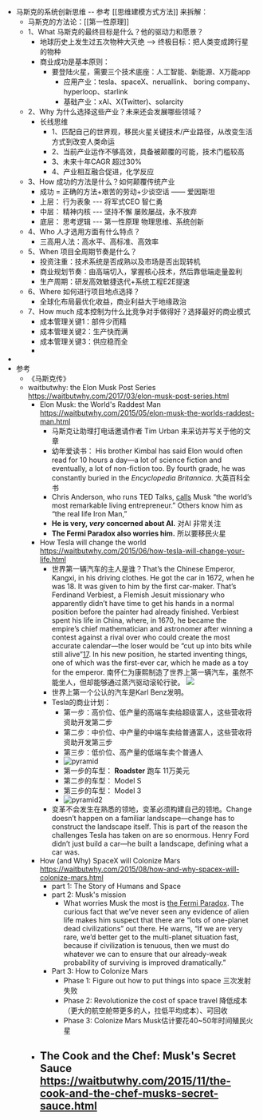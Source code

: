 - 马斯克的系统创新思维 -- 参考 [[思维建模方式方法]] 来拆解：
	- 马斯克的方法论：[[第一性原理]]
	- 1、What 马斯克的最终目标是什么？他的驱动力和愿景？
		- 地球历史上发生过五次物种大灭绝 --> 终极目标：把人类变成跨行星的物种
		- 商业成功是基本原则：
			- 要登陆火星，需要三个技术底座：人工智能、新能源、X万能app
				- 应用产业：tesla、spaceX、neruallink、 boring company、hyperloop、starlink
				- 基础产业：xAI、X(Twitter)、solarcity
	- 2、Why 为什么选择这些产业？未来还会发展哪些领域？
		- 长线思维
			- 1、匹配自己的世界观，移民火星关键技术/产业路径，从改变生活方式到改变人类命运
			- 2、当前产业运作不够高效，具备被颠覆的可能，技术门槛较高
			- 3、未来十年CAGR 超过30%
			- 4、产业相互融合促进，化学反应
	- 3、How 成功的方法是什么？如何颠覆传统产业
		- 成功 = 正确的方法+艰苦的劳动+少谈空话  —— 爱因斯坦
		- 上层： 行为表象 --- 将军式CEO 智仁勇
		- 中层： 精神内核 --- 坚持不懈  屡败屡战，永不放弃
		- 底层： 思考逻辑 --- 第一性原理   物理思维、系统创新
	- 4、Who 人才选用方面有什么特点？
		- 三高用人法：高水平、高标准、高效率
	- 5、When 项目全周期节奏是什么？
		- 投资注重：技术系统是否成熟以及市场是否出现转机
		- 商业规划节奏：由高端切入，掌握核心技术，然后靠低端走量盈利
		- 生产周期：研发高效敏捷迭代+系统工程E2E提速
	- 6、Where 如何进行项目地点选择？
		- 全球化布局最优化收益，商业利益大于地缘政治
	- 7、How much 成本控制为什么比竞争对手做得好？选择最好的商业模式
		- 成本管理关键1：部件少而精
		- 成本管理关键2：生产快而满
		- 成本管理关键3：供应稳而全
		-
-
- 参考
	- 《马斯克传》
	- waitbutwhy: the Elon Musk Post Series https://waitbutwhy.com/2017/03/elon-musk-post-series.html
		- Elon Musk: the World's Raddest Man https://waitbutwhy.com/2015/05/elon-musk-the-worlds-raddest-man.html
			- 马斯克让助理打电话邀请作者 Tim Urban 来采访并写关于他的文章
			- 幼年爱读书： His brother Kimbal has said Elon would often read for 10 hours a day—a lot of science fiction and eventually, a lot of non-fiction too. By fourth grade, he was constantly buried in the *Encyclopedia Britannica*. 大英百科全书
			- Chris Anderson, who runs TED Talks, [calls](https://www.youtube.com/watch?v=tUMZTtQU10o) Musk “the world’s most remarkable living entrepreneur.” Others know him as “the real life Iron Man,”
			- **He is very, *very* concerned about AI.**  对AI 非常关注
			- **The Fermi Paradox also worries him.** 所以要移民火星
		- How Tesla will change the world https://waitbutwhy.com/2015/06/how-tesla-will-change-your-life.html
			- 世界第一辆汽车的主人是谁？That’s the Chinese Emperor, Kangxi, in his driving clothes. He got the car in 1672, when he was 18. It was given to him by the first car-maker. That’s Ferdinand Verbiest, a Flemish Jesuit missionary who apparently didn’t have time to get his hands in a normal position before the painter had already finished. Verbiest spent his life in China, where, in 1670, he became the empire’s chief mathematician and astronomer after winning a contest against a rival over who could create the most accurate calendar—the loser would be “cut up into bits while still alive”[17](https://waitbutwhy.com/2015/06/how-tesla-will-change-your-life.html#). In his new position, he started inventing things, one of which was the first-ever car, which he made as a toy for the emperor. 南怀仁为康熙制造了世界上第一辆汽车，虽然不能坐人，但却能够通过蒸汽驱动滚轮行驶。 ![](https://149909199.v2.pressablecdn.com/wp-content/uploads/2015/05/SteamMachineOfVerbiestIn1678.jpg)
			- 世界上第一个公认的汽车是Karl Benz发明。
			- Tesla的商业计划：
				- 第一步：高价位、低产量的高端车卖给超级富人，这些营收将资助开发第二步
				- 第二步：中价位、中产量的中端车卖给普通富人，这些营收将资助开发第三步
				- 第三步：低价位、高产量的低端车卖个普通人
				- ![pyramid](https://149909199.v2.pressablecdn.com/wp-content/uploads/2015/06/pyramid.png)
				- 第一步的车型： **Roadster** 跑车 11万美元
				- 第二步的车型： Model S
				- 第三步的车型： Model 3
				- ![pyramid2](https://149909199.v2.pressablecdn.com/wp-content/uploads/2015/06/pyramid2.png)
			- 变革不会发生在熟悉的领地，变革必须构建自己的领地。Change doesn’t happen on a familiar landscape—change has to construct the landscape itself. This is part of the reason the challenges Tesla has taken on are so enormous. Henry Ford didn’t just build a car—he built a landscape, defining what a car was.
		- How (and Why) SpaceX will Colonize Mars https://waitbutwhy.com/2015/08/how-and-why-spacex-will-colonize-mars.html
			- part 1: The Story of Humans and Space
			- part 2: Musk's mission
				- What worries Musk the most is [the Fermi Paradox](https://waitbutwhy.com/2014/05/fermi-paradox.html). The curious fact that we’ve never seen any evidence of alien life makes him suspect that there are “lots of one-planet dead civilizations” out there. He warns, “If we are very rare, we’d better get to the multi-planet situation fast, because if civilization is tenuous, then we must do whatever we can to ensure that our already-weak probability of surviving is improved dramatically.”
			- Part 3: How to Colonize Mars
				- Phase 1: Figure out how to put things into space 三次发射失败
				- Phase 2: Revolutionize the cost of space travel 降低成本（更大的航空舱带更多的人，拉低平均成本）、可回收
				- Phase 3: Colonize Mars Musk估计要花40~50年时间殖民火星
		- The Cook and the Chef: Musk's Secret Sauce https://waitbutwhy.com/2015/11/the-cook-and-the-chef-musks-secret-sauce.html
			-